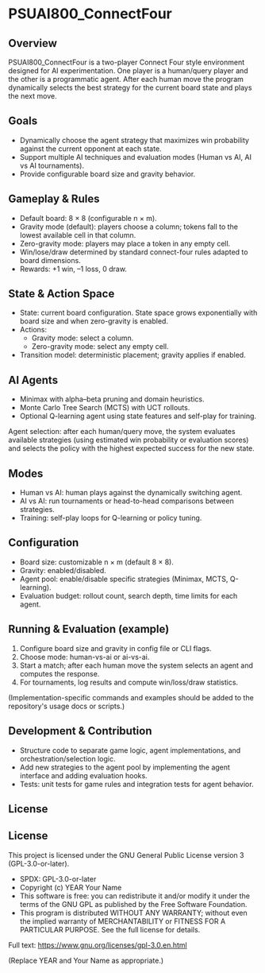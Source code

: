 # PSUAI800_ConnectFour
## Overview

PSUAI800_ConnectFour is a two-player Connect Four style environment designed for AI experimentation. One player is a human/query player and the other is a programmatic agent. After each human move the program dynamically selects the best strategy for the current board state and plays the next move.

## Goals

- Dynamically choose the agent strategy that maximizes win probability against the current opponent at each state.
- Support multiple AI techniques and evaluation modes (Human vs AI, AI vs AI tournaments).
- Provide configurable board size and gravity behavior.

## Gameplay & Rules

- Default board: 8 × 8 (configurable n × m).
- Gravity mode (default): players choose a column; tokens fall to the lowest available cell in that column.
- Zero-gravity mode: players may place a token in any empty cell.
- Win/lose/draw determined by standard connect-four rules adapted to board dimensions.
- Rewards: +1 win, –1 loss, 0 draw.

## State & Action Space

- State: current board configuration. State space grows exponentially with board size and when zero-gravity is enabled.
- Actions:
    - Gravity mode: select a column.
    - Zero-gravity mode: select any empty cell.
- Transition model: deterministic placement; gravity applies if enabled.

## AI Agents

- Minimax with alpha–beta pruning and domain heuristics.
- Monte Carlo Tree Search (MCTS) with UCT rollouts.
- Optional Q-learning agent using state features and self-play for training.

Agent selection: after each human/query move, the system evaluates available strategies (using estimated win probability or evaluation scores) and selects the policy with the highest expected success for the new state.

## Modes

- Human vs AI: human plays against the dynamically switching agent.
- AI vs AI: run tournaments or head-to-head comparisons between strategies.
- Training: self-play loops for Q-learning or policy tuning.

## Configuration

- Board size: customizable n × m (default 8 × 8).
- Gravity: enabled/disabled.
- Agent pool: enable/disable specific strategies (Minimax, MCTS, Q-learning).
- Evaluation budget: rollout count, search depth, time limits for each agent.

## Running & Evaluation (example)

1. Configure board size and gravity in config file or CLI flags.
2. Choose mode: human-vs-ai or ai-vs-ai.
3. Start a match; after each human move the system selects an agent and computes the response.
4. For tournaments, log results and compute win/loss/draw statistics.

(Implementation-specific commands and examples should be added to the repository's usage docs or scripts.)

## Development & Contribution

- Structure code to separate game logic, agent implementations, and orchestration/selection logic.
- Add new strategies to the agent pool by implementing the agent interface and adding evaluation hooks.
- Tests: unit tests for game rules and integration tests for agent behavior.

## License
## License

This project is licensed under the GNU General Public License version 3 (GPL-3.0-or-later).

- SPDX: GPL-3.0-or-later
- Copyright (c) YEAR Your Name
- This software is free: you can redistribute it and/or modify it under the terms of the GNU GPL as published by the Free Software Foundation.
- This program is distributed WITHOUT ANY WARRANTY; without even the implied warranty of MERCHANTABILITY or FITNESS FOR A PARTICULAR PURPOSE. See the full license for details.

Full text: https://www.gnu.org/licenses/gpl-3.0.en.html

(Replace YEAR and Your Name as appropriate.)




